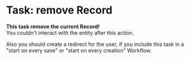 Task: remove Record
=============================================

**This task remove the current Record!**  
You couldn't interact with the entity after this action.  
  
Also you should create a redirect for the user, if you include this task in a "start on every save" or "start on every creation" Workflow.